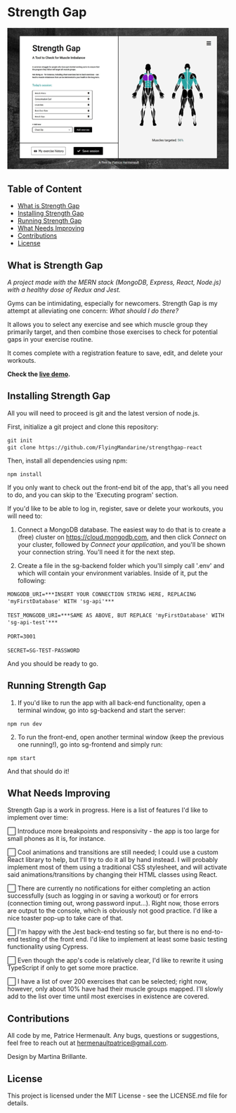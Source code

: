 # Strength Gap

![Strength Gap's main menu as seen on a desktop computer](sg-frontend/src/images/sg-github.JPG?raw=true "Strength Gap")

## Table of Content
- [What is Strength Gap](#what-is-strength-gap)
- [Installing Strength Gap](#installing-strength-gap)
- [Running Strength Gap](#running-strength-gap)
- [What Needs Improving](#what-needs-improving)
- [Contributions](#contributions)
- [License](#license)

## What is Strength Gap

*A project made with the MERN stack (MongoDB, Express, React, Node.js) with a healthy dose of Redux and Jest.*

Gyms can be intimidating, especially for newcomers. Strength Gap is my attempt at alleviating one concern: *What should I do there?*

It allows you to select any exercise and see which muscle group they primarily target, and then combine those exercises to check for potential gaps in your exercise routine.

It comes complete with a registration feature to save, edit, and delete your workouts.

**Check the [live demo](https://strength-gap.herokuapp.com/).**

## Installing Strength Gap

All you will need to proceed is git and the latest version of node.js.

First, initialize a git project and clone this repository:

    git init
    git clone https://github.com/FlyingMandarine/strengthgap-react

Then, install all dependencies using npm:

    npm install

If you only want to check out the front-end bit of the app, that's all you need to do, and you can skip to the 'Executing program' section.

If you'd like to be able to log in, register, save or delete your workouts, you will need to:

1. Connect a MongoDB database. The easiest way to do that is to create a (free) cluster on https://cloud.mongodb.com, and then click *Connect* on your cluster, followed by *Connect your application*, and you'll be shown your connection string. You'll need it for the next step.

2. Create a file in the sg-backend folder which you'll simply call '.env' and which will contain your environment variables. Inside of it, put the following:

```
MONGODB_URI=***INSERT YOUR CONNECTION STRING HERE, REPLACING 'myFirstDatabase' WITH 'sg-api'***

TEST_MONGODB_URI=***SAME AS ABOVE, BUT REPLACE 'myFirstDatabase' WITH 'sg-api-test'***

PORT=3001

SECRET=SG-TEST-PASSWORD
```

And you should be ready to go.

## Running Strength Gap

1. If you'd like to run the app with all back-end functionality, open a terminal window, go into sg-backend and start the server:

```
npm run dev
```

2. To run the front-end, open another terminal window (keep the previous one running!), go into sg-frontend and simply run:

```
npm start
```

And that should do it!

## What Needs Improving

Strength Gap is a work in progress. Here is a list of features I'd like to implement over time:

:white_large_square: Introduce more breakpoints and responsivity - the app is too large for small phones as it is, for instance.

:white_large_square: Cool animations and transitions are still needed; I could use a custom React library to help, but I'll try to do it all by hand instead. I will probably implement most of them using a traditional CSS stylesheet, and will activate said animations/transitions by changing their HTML classes using React.

:white_large_square: There are currently no notifications for either completing an action successfully (such as logging in or saving a workout) or for errors (connection timing out, wrong password input...). Right now, those errors are output to the console, which is obviously not good practice. I'd like a nice toaster pop-up to take care of that.

:white_large_square: I'm happy with the Jest back-end testing so far, but there is no end-to-end testing of the front end. I'd like to implement at least some basic testing functionality using Cypress.

:white_large_square: Even though the app's code is relatively clear, I'd like to rewrite it using TypeScript if only to get some more practice.

:white_large_square: I have a list of over 200 exercises that can be selected; right now, however, only about 10% have had their muscle groups mapped. I'll slowly add to the list over time until most exercises in existence are covered.

## Contributions

All code by me, Patrice Hermenault. Any bugs, questions or suggestions, feel free to reach out at hermenaultpatrice@gmail.com.

Design by Martina Brillante.

## License

This project is licensed under the MIT License - see the LICENSE.md file for details.
